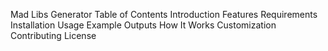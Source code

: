 Mad Libs Generator
Table of Contents
Introduction
Features
Requirements
Installation
Usage
Example Outputs
How It Works
Customization
Contributing
License
